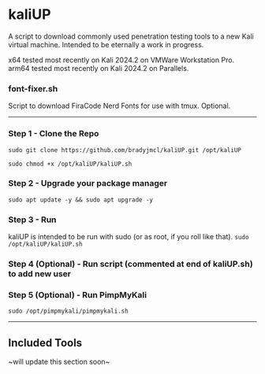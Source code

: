 # kaliUP
A script to download commonly used penetration testing tools to a new Kali virtual machine. Intended to be eternally a work in progress. 

x64 tested most recently on Kali 2024.2 on VMWare Workstation Pro.
arm64 tested most recently on Kali 2024.2 on Parallels.

### font-fixer.sh
Script to download FiraCode Nerd Fonts for use with tmux. Optional.

---

### Step 1 - Clone the Repo
`sudo git clone https://github.com/bradyjmcl/kaliUP.git /opt/kaliUP`  

`sudo chmod +x /opt/kaliUP/kaliUP.sh`

### Step 2 - Upgrade your package manager
`sudo apt update -y && sudo apt upgrade -y`

### Step 3 - Run
kaliUP is intended to be run with sudo (or as root, if you roll like that).
`sudo /opt/kaliUP/kaliUP.sh`

### Step 4 (Optional) - Run script (commented at end of kaliUP.sh) to add new user

### Step 5 (Optional) - Run PimpMyKali
`sudo /opt/pimpmykali/pimpmykali.sh`

---

## Included Tools
~will update this section soon~

